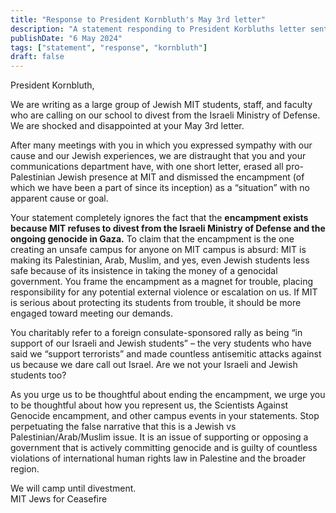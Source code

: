 ```yaml
---
title: "Response to President Kornbluth's May 3rd letter"
description: "A statement responding to President Korbluths letter sent on May 3rd"
publishDate: "6 May 2024"
tags: ["statement", "response", "kornbluth"]
draft: false
---
```


President Kornbluth,

We are writing as a large group of Jewish MIT students, staff, and faculty who are calling on our school to divest from the Israeli Ministry of Defense. We are shocked and disappointed at your May 3rd letter.

After many meetings with you in which you expressed sympathy with our cause and our Jewish experiences, we are distraught that you and your communications department have, with one short letter, erased all pro-Palestinian Jewish presence at MIT and dismissed the encampment (of which we have been a part of since its inception) as a “situation” with no apparent cause or goal.

Your statement completely ignores the fact that the **encampment exists because MIT refuses to divest from the Israeli Ministry of Defense and the ongoing genocide in Gaza.** To claim that the encampment is the one creating an unsafe campus for anyone on MIT campus is absurd: MIT is making its Palestinian, Arab, Muslim, and yes, even Jewish students less safe because of its insistence in taking the money of a genocidal government. You frame the encampment as a magnet for trouble, placing responsibility for any potential external violence or escalation on us. If MIT is serious about protecting its students from trouble, it should be more engaged toward meeting our demands.

You charitably refer to a foreign consulate-sponsored rally as being “in support of our Israeli and Jewish students” – the very students who have said we “support terrorists” and made countless antisemitic attacks against us because we dare call out Israel. Are we not your Israeli and Jewish students too?

As you urge us to be thoughtful about ending the encampment, we urge you to be thoughtful about how you represent us, the Scientists Against Genocide encampment, and other campus events in your statements. Stop perpetuating the false narrative that this is a Jewish vs Palestinian/Arab/Muslim issue. It is an issue of supporting or opposing a government that is actively committing genocide and is guilty of countless violations of international human rights law in Palestine and the broader region.

We will camp until divestment.
\
MIT Jews for Ceasefire

